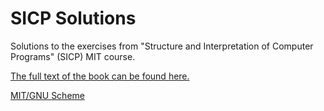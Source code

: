 # SICP Solutions

Solutions to the exercises from "Structure and Interpretation of Computer Programs" (SICP) MIT course.

[The full text of the book can be found here.](https://mitpress.mit.edu/sites/default/files/sicp/index.html)

[MIT/GNU Scheme](https://www.gnu.org/software/mit-scheme/)
